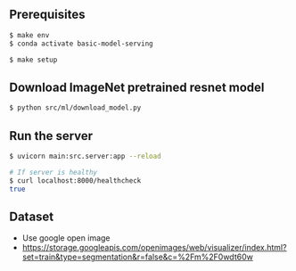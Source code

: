 ## Prerequisites
```bash
$ make env
$ conda activate basic-model-serving

$ make setup
```

## Download ImageNet pretrained resnet model
```bash
$ python src/ml/download_model.py
```

## Run the server
```bash
$ uvicorn main:src.server:app --reload

# If server is healthy
$ curl localhost:8000/healthcheck
true
```


## Dataset
- Use google open image
- https://storage.googleapis.com/openimages/web/visualizer/index.html?set=train&type=segmentation&r=false&c=%2Fm%2F0wdt60w
